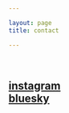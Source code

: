 ```yaml
---

layout: page
title: contact

---
```

<style>
* {
  box-sizing: border-box;
}

.column {
  float: left;
  width: 25%;
  padding: 5px;
}

.row::after {
  content: "";
  clear: both;
  display: table;
} 
@media screen and (max-width: 500px) {
  .column {
    width: 100%;
  }
}
</style>
<br>

<h2><a href='https://www.instagram.com/sweetpotato.press'>instagram</a>
<br> 
<a href='https://bsky.app/profile/sweetpotato.press'>bluesky</a>
</h2>



